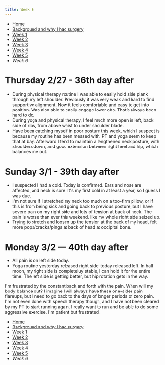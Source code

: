 ```yaml
---
title: Week 6
---
```


* [Home](/blog)
* [Background and why I had surgery](/background.md)
* [Week 1](/week-1.md)
* [Week 2](/week-2.md)
* [Week 3](/week-3.md)
* [Week 4](/week-4.md)
* [Week 5](/week-5.md)
* *Week 6*

# Thursday 2/27 - 36th day after

* During physical therapy routine I was able to easily hold side plank through my left shoulder. Previously it was very weak and hard to find supportive alignment. Now it feels comfortable and easy to get into position. Was also able to easily engage lower abs. That’s always been hard to do.
* During yoga and physical therapy, I feel much more open in left, back side of ribs, from above waist to under shoulder blade. 
* Have been catching myself in poor posture this week, which I suspect is because my routine has been messed with. PT and yoga seem to keep that at bay. Afterward I tend to maintain a lengthened neck posture, with shoulders down, and good extension between right heel and hip, which balances me out.

# Sunday 3/1 - 39th day after

* I suspected I had a cold. Today is confirmed. Ears and nose are affected, and neck is sore. It's my first cold in at least a year, so I guess I was due.
* I'm not sure if I stretched my neck too much on a too-firm pillow, or if this is from being sick and going back to previous posture, but I have severe pain on my right side and lots of tension at back of neck. The pain is worse than ever this weekend, like my whole right side seized up.
* Trying to stretch and loosen up the tension at the back of my head, felt more pops/cracks/pings at back of head at occipital bone.

# Monday 3/2 — 40th day after

* All pain is on left side today.
* Yoga routine yesterday released right side, today released left. In half moon, my right side is completeluy stable, I can hold it for the entire time. The left side is getting better, but hip rotation gets in the way.

I'm frustrated by the constant back and forth with the pain. When will my body balance out? I imagine I will always have these one-sides pain flareups, but I need to go back to the days of longer periods of zero pain. I'm not even done with speech therapy though, and I have not been cleared by my PT to start running again. I really want to run and be able to do some aggressive exercise. I'm patient but frustrated.

* [Home](/blog)
* [Background and why I had surgery](/background.md)
* [Week 1](/week-1.md)
* [Week 2](/week-2.md)
* [Week 3](/week-3.md)
* [Week 4](/week-4.md)
* [Week 5](/week-5.md)
* *Week 6*